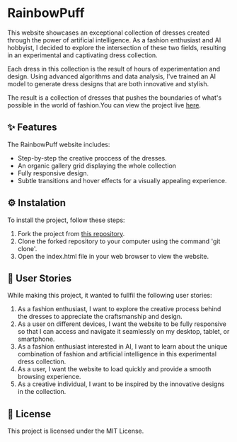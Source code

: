 # RainbowPuff
This website showcases an exceptional collection of dresses created through the power of artificial intelligence. As a fashion enthusiast and AI hobbyist, I decided to explore the intersection of these two fields, resulting in an experimental and captivating dress collection.

Each dress in this collection is the result of hours of experimentation and design. Using advanced algorithms and data analysis, I've trained an AI model to generate dress designs that are both innovative and stylish.

The result is a collection of dresses that pushes the boundaries of what's possible in the world of fashion.You can view the project live [here](insertlinkhere).

## ✨ Features
The RainbowPuff website includes:

* Step-by-step the creative proccess of the dresses.
* An organic gallery grid displaying the whole collection
* Fully responsive design.
* Subtle transitions and hover effects for a visually appealing experience.

## ⚙️ Instalation
To install the project, follow these steps:

1. Fork the project from [this repository](linkhhere).
2. Clone the forked repository to your computer using the command 'git clone'.
3. Open the index.html file in your web browser to view the website.

## 👥 User Stories
While making this project, it wanted to fullfil the following user stories:

1. As a fashion enthusiast, I want to explore the creative process behind the dresses to appreciate the craftsmanship and design.
2. As a user on different devices, I want the website to be fully responsive so that I can access and navigate it seamlessly on my desktop, tablet, or smartphone.
3. As a fashion enthusiast interested in AI, I want to learn about the unique combination of fashion and artificial intelligence in this experimental dress collection.
4. As a user, I want the website to load quickly and provide a smooth browsing experience.
5. As a creative individual, I want to be inspired by the innovative designs in the collection.

## 🧾 License
This project is licensed under the MIT License.